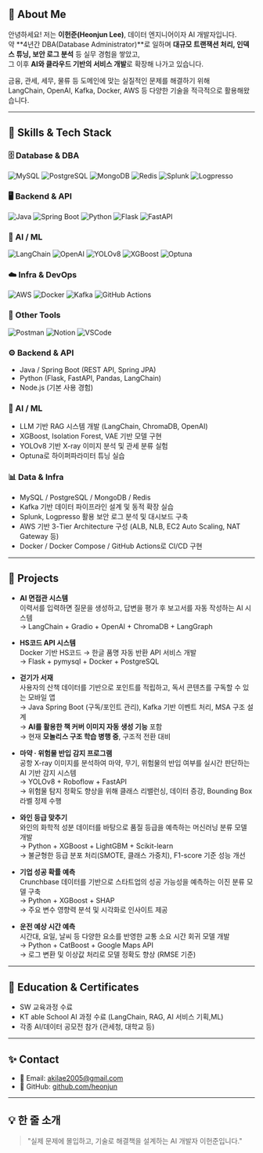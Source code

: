 ## 👋 About Me

안녕하세요! 저는 **이헌준(Heonjun Lee)**, 데이터 엔지니어이자 AI 개발자입니다.  
약 **4년간 DBA(Database Administrator)**로 일하며 **대규모 트랜잭션 처리, 인덱스 튜닝, 보안 로그 분석** 등 실무 경험을 쌓았고,  
그 이후 **AI와 클라우드 기반의 서비스 개발**로 확장해 나가고 있습니다.

금융, 관세, 세무, 물류 등 도메인에 맞는 실질적인 문제를 해결하기 위해  
LangChain, OpenAI, Kafka, Docker, AWS 등 다양한 기술을 적극적으로 활용해왔습니다.

---

## 🧠 Skills & Tech Stack
### 🗄️ Database & DBA
![MySQL](https://img.shields.io/badge/MySQL-005C84?style=flat&logo=mysql&logoColor=white)
![PostgreSQL](https://img.shields.io/badge/PostgreSQL-316192?style=flat&logo=postgresql&logoColor=white)
![MongoDB](https://img.shields.io/badge/MongoDB-47A248?style=flat&logo=mongodb&logoColor=white)
![Redis](https://img.shields.io/badge/Redis-DC382D?style=flat&logo=redis&logoColor=white)
![Splunk](https://img.shields.io/badge/Splunk-000000?style=flat&logo=splunk&logoColor=white)
![Logpresso](https://img.shields.io/badge/Logpresso-007ACC?style=flat&logo=data&logoColor=white)

### 🖥️ Backend & API
![Java](https://img.shields.io/badge/Java-007396?style=flat&logo=java&logoColor=white)
![Spring Boot](https://img.shields.io/badge/Spring%20Boot-6DB33F?style=flat&logo=spring-boot&logoColor=white)
![Python](https://img.shields.io/badge/Python-3776AB?style=flat&logo=python&logoColor=white)
![Flask](https://img.shields.io/badge/Flask-000000?style=flat&logo=flask&logoColor=white)
![FastAPI](https://img.shields.io/badge/FastAPI-009688?style=flat&logo=fastapi&logoColor=white)

### 🤖 AI / ML
![LangChain](https://img.shields.io/badge/LangChain-000000?style=flat&logo=langchain&logoColor=white)
![OpenAI](https://img.shields.io/badge/OpenAI-412991?style=flat&logo=openai&logoColor=white)
![YOLOv8](https://img.shields.io/badge/YOLOv8-FF1493?style=flat&logo=yolo&logoColor=white)
![XGBoost](https://img.shields.io/badge/XGBoost-008000?style=flat&logo=python&logoColor=white)
![Optuna](https://img.shields.io/badge/Optuna-4B8BBE?style=flat&logo=python&logoColor=white)

### ☁️ Infra & DevOps
![AWS](https://img.shields.io/badge/AWS-FF9900?style=flat&logo=amazon-aws&logoColor=white)
![Docker](https://img.shields.io/badge/Docker-2496ED?style=flat&logo=docker&logoColor=white)
![Kafka](https://img.shields.io/badge/Kafka-231F20?style=flat&logo=apache-kafka&logoColor=white)
![GitHub Actions](https://img.shields.io/badge/GitHub%20Actions-2088FF?style=flat&logo=github-actions&logoColor=white)

### 🧰 Other Tools
![Postman](https://img.shields.io/badge/Postman-FF6C37?style=flat&logo=postman&logoColor=white)
![Notion](https://img.shields.io/badge/Notion-000000?style=flat&logo=notion&logoColor=white)
![VSCode](https://img.shields.io/badge/VSCode-007ACC?style=flat&logo=visual-studio-code&logoColor=white)

### ⚙️ Backend & API
- Java / Spring Boot (REST API, Spring JPA)
- Python (Flask, FastAPI, Pandas, LangChain)
- Node.js (기본 사용 경험)

### 🤖 AI / ML
- LLM 기반 RAG 시스템 개발 (LangChain, ChromaDB, OpenAI)
- XGBoost, Isolation Forest, VAE 기반 모델 구현
- YOLOv8 기반 X-ray 이미지 분석 및 관세 분류 실험
- Optuna로 하이퍼파라미터 튜닝 실습

### 📊 Data & Infra
- MySQL / PostgreSQL / MongoDB / Redis
- Kafka 기반 데이터 파이프라인 설계 및 동적 확장 실습
- Splunk, Logpresso 활용 보안 로그 분석 및 대시보드 구축
- AWS 기반 3-Tier Architecture 구성 (ALB, NLB, EC2 Auto Scaling, NAT Gateway 등)
- Docker / Docker Compose / GitHub Actions로 CI/CD 구현

---

## 🔧 Projects

- **AI 면접관 시스템**  
  이력서를 입력하면 질문을 생성하고, 답변을 평가 후 보고서를 자동 작성하는 AI 시스템  
  → LangChain + Gradio + OpenAI + ChromaDB + LangGraph

- **HS코드 API 시스템**  
  Docker 기반 HS코드 → 한글 품명 자동 반환 API 서비스 개발  
  → Flask + pymysql + Docker + PostgreSQL

- **걷기가 서재**  
  사용자의 산책 데이터를 기반으로 포인트를 적립하고, 독서 콘텐츠를 구독할 수 있는 모바일 앱  
  → Java Spring Boot (구독/포인트 관리), Kafka 기반 이벤트 처리, MSA 구조 설계  
  → **AI를 활용한 책 커버 이미지 자동 생성 기능** 포함  
  → 현재 **모놀리스 구조 학습 병행 중**, 구조적 전환 대비

- **마약 · 위험물 반입 감지 프로그램**  
  공항 X-ray 이미지를 분석하여 마약, 무기, 위험물의 반입 여부를 실시간 판단하는 AI 기반 감지 시스템  
  → YOLOv8 + Roboflow + FastAPI  
  → 위험물 탐지 정확도 향상을 위해 클래스 리밸런싱, 데이터 증강, Bounding Box 라벨 정제 수행

- **와인 등급 맞추기**  
  와인의 화학적 성분 데이터를 바탕으로 품질 등급을 예측하는 머신러닝 분류 모델 개발  
  → Python + XGBoost + LightGBM + Scikit-learn  
  → 불균형한 등급 분포 처리(SMOTE, 클래스 가중치), F1-score 기준 성능 개선

- **기업 성공 확률 예측**  
  Crunchbase 데이터를 기반으로 스타트업의 성공 가능성을 예측하는 이진 분류 모델 구축  
  → Python + XGBoost + SHAP  
  → 주요 변수 영향력 분석 및 시각화로 인사이트 제공

- **운전 예상 시간 예측**  
  시간대, 요일, 날씨 등 다양한 요소를 반영한 교통 소요 시간 회귀 모델 개발  
  → Python + CatBoost + Google Maps API  
  → 로그 변환 및 이상값 처리로 모델 정확도 향상 (RMSE 기준)
---

## 🌱 Education & Certificates

- SW 교육과정 수료
- KT able School AI 과정 수료 (LangChain, RAG, AI 서비스 기획,ML)
- 각종 AI/데이터 공모전 참가 (관세청, 대학교 등)

---

## ✨ Contact

- 📧 Email: akilae2005@gmail.com  
- 🐙 GitHub: [github.com/heonjun](https://github.com/heonjun)

---

## 💡 한 줄 소개

> "실제 문제에 몰입하고, 기술로 해결책을 설계하는 AI 개발자 이헌준입니다."
